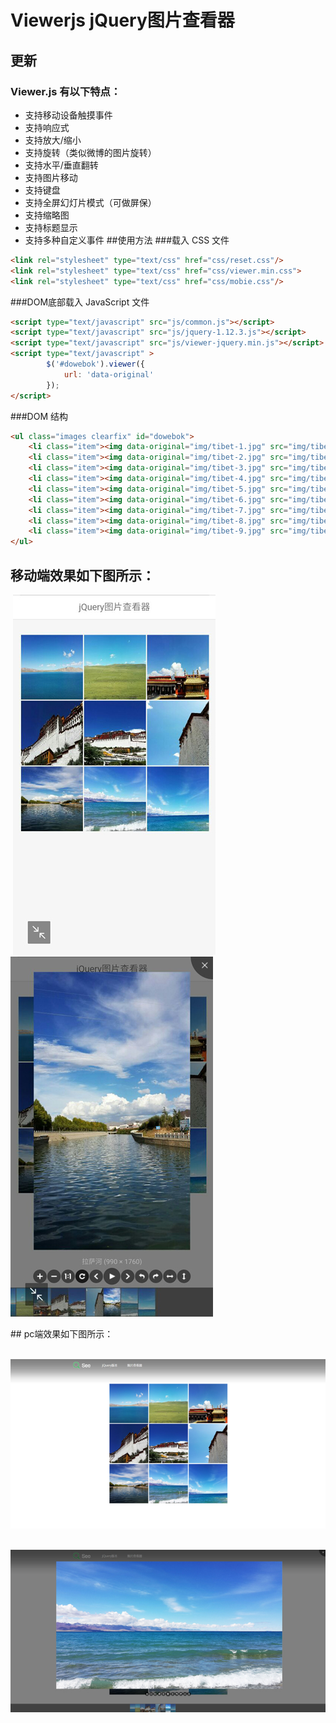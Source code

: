 # Viewerjs jQuery图片查看器
## 更新
### Viewer.js 有以下特点：
- 支持移动设备触摸事件
- 支持响应式
- 支持放大/缩小
- 支持旋转（类似微博的图片旋转）
- 支持水平/垂直翻转
- 支持图片移动
- 支持键盘
- 支持全屏幻灯片模式（可做屏保）
- 支持缩略图
- 支持标题显示
- 支持多种自定义事件
##使用方法
###载入 CSS 文件
```html
<link rel="stylesheet" type="text/css" href="css/reset.css"/>
<link rel="stylesheet" type="text/css" href="css/viewer.min.css">
<link rel="stylesheet" type="text/css" href="css/mobie.css"/>
```

###DOM底部载入 JavaScript 文件
```html
<script type="text/javascript" src="js/common.js"></script>
<script type="text/javascript" src="js/jquery-1.12.3.js"></script>
<script type="text/javascript" src="js/viewer-jquery.min.js"></script>
<script type="text/javascript" >
        $('#dowebok').viewer({
            url: 'data-original'
        });
</script>
```

###DOM 结构
```html
<ul class="images clearfix" id="dowebok">
    <li class="item"><img data-original="img/tibet-1.jpg" src="img/tibet-1.jpg" alt="Cuo Na湖"></li>
    <li class="item"><img data-original="img/tibet-2.jpg" src="img/tibet-2.jpg" alt="青藏高原"></li>
    <li class="item"><img data-original="img/tibet-3.jpg" src="img/tibet-3.jpg" alt="大昭寺"></li>
    <li class="item"><img data-original="img/tibet-4.jpg" src="img/tibet-4.jpg" alt="布达拉宫1"></li>
    <li class="item"><img data-original="img/tibet-5.jpg" src="img/tibet-5.jpg" alt="布达拉宫2"></li>
    <li class="item"><img data-original="img/tibet-6.jpg" src="img/tibet-6.jpg" alt="布达拉宫3"></li>
    <li class="item"><img data-original="img/tibet-7.jpg" src="img/tibet-7.jpg" alt="拉萨河"></li>
    <li class="item"><img data-original="img/tibet-8.jpg" src="img/tibet-8.jpg" alt="Namtso 1"></li>
    <li class="item"><img data-original="img/tibet-9.jpg" src="img/tibet-9.jpg" alt="Namtso 2"></li>
</ul>
```


## 移动端效果如下图所示：
<p align="left">
  <img src="img/sketch_01.jpg" alt="效果图">
  <span>&nbsp;&nbsp;&nbsp;&nbsp;</span> 
  <img src="img/sketch_02.jpg" alt="效果图">
</p>
## pc端效果如下图所示：
<p align="center">
  <img src="img/sketch_03.jpg" alt="效果图">
</p>
<p align="center">
  <img src="img/sketch_04.jpg" alt="效果图">
</p>
